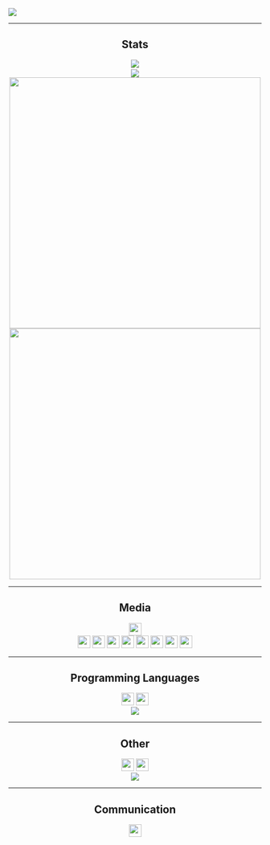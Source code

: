 ![](https://github.com/hirelaxstudio/hirelaxstudio/blob/main/banner.png)
<hr>
<h2 align='center'>Stats</h2>
<p align="center">
<a href="https://github.com/hirelaxstudio">
<img src="https://komarev.com/ghpvc/?username=hirelaxstudio&style=flat-square&color=7d8cbe&label=Profile+Views"></a>
<a href="https://github.com/hirelaxstudio?tab=repositories">
<br>
<a href="https://github.com/hirelaxstudio?tab=followers"><img src="https://img.shields.io/github/followers/hirelaxstudio?style=social"></a> <br>
<a href="https://github.com/hirelaxstudio"><img align=center src="https://github-readme-stats.vercel.app/api?username=hirelaxstudio&show_icons=true&theme=custom&bg_color=111111&text_color=ffffff&icon_color=7d8cbe&title_color=7d8cbe&border_color=7d8cbe" width=500></a> <br>
<a href="https://github.com/hirelaxstudio"><img align=center src="https://github-readme-streak-stats.herokuapp.com/?user=hirelaxstudio&background=111111&text_color=ffffff&fire=7d8cbe&sideNums=7d8cbe&border=7d8cbe&dates=ffffff&currStreakNum=7d8cbe&ring=7d8cbe&stroke=7d8cbe&currStreakLabel=7d8cbe&sideLabels=7d8cbe" width=500></a>
</p>
<hr>
<h2 align='center'>Media</h2>
<p align="center">
<a href="https://linktr.ee/e.k.eyupoglu" ><img src="https://img.shields.io/static/v1?label=&message=Linktree&style=flat-square&logo=linktree&labelColor=34cc8c&color=34cc8c&logoColor=ffffff" height=25></a> <br>
<a href="https://www.codewars.com/users/hirelaxstudio" ><img src="https://img.shields.io/badge/Codewars-B1361E?style=for-the-badge&logo=codewars&logoColor=grey" height=25></a>
<a href="https://www.instagram.com/e.k.eyupoglu/" ><img src="https://img.shields.io/badge/instagram-%23E4405F.svg?style=for-the-badge&logo=Instagram&logoColor=white" height=25></a>
<a href="https://stackoverflow.com/users/15170972/hirelax" ><img src="https://img.shields.io/badge/-Stackoverflow-FE7A16?style=for-the-badge&logo=stack-overflow&logoColor=white" height=25></a>
<a href="https://www.linkedin.com/in/eyup-kagan-eyupoglu/" ><img src="https://img.shields.io/badge/linkedin-%230077B5.svg?style=for-the-badge&logo=linkedin&logoColor=white" height=25></a>
<a><img src="https://img.shields.io/badge/eyup.exe-%237289DA.svg?style=for-the-badge&logo=discord&logoColor=white" height=25></a>
<a href="https://forum.freecodecamp.org/u/e.k.eyupoglu" ><img src="https://img.shields.io/badge/Freecodecamp-%23123.svg?&style=for-the-badge&logo=freecodecamp&logoColor=green" height=25></a>
<a href="https://eyupkaganeyupoglu.medium.com/" ><img src="https://img.shields.io/badge/Medium-%23000000.svg?style=for-the-badge&logo=Medium&logoColor=white" height=25></a> 
<a href="https://github.com/hirelaxstudio" ><img src="https://img.shields.io/badge/github-%23121011.svg?style=for-the-badge&logo=github&logoColor=white" height=25></a> 
</p>
<hr>
<h2 align='center'>Programming Languages</h2>
<p align="center"> 
<a><img src="https://img.shields.io/badge/c++-%2300599C.svg?style=for-the-badge&logo=c%2B%2B&logoColor=white" height=25></a> 
<a><img src="https://img.shields.io/badge/python-3670A0?style=for-the-badge&logo=python&logoColor=ffdd54" height=25></a><br>
<a href="https://github.com/hirelaxstudio"><img align=center src="https://github-readme-stats.vercel.app/api/top-langs/?username=hirelaxstudio&exclude_repo=github-readme-stats,anuraghazra.github.io&theme=custom&bg_color=111111&text_color=ffffff&icon_color=7d8cbe&title_color=7d8cbe&border_color=7d8cbe"></a>  
</p>
<hr>
<h2 align='center'>Other
</h2>
<p align="center"> 
<a><img src="https://img.shields.io/badge/VisualStudioCode-0078d7.svg?style=for-the-badge&logo=visual-studio-code&logoColor=white" height=25></a> 
<a><img src="https://img.shields.io/badge/git-%23F05033.svg?style=for-the-badge&logo=git&logoColor=white" height=25></a> <br>
<a href="https://github.com/hirelaxstudio"><img align=center src="https://github-readme-stats.vercel.app/api/wakatime?username=ekeyupoglu&theme=custom&bg_color=111111&text_color=ffffff&icon_color=7d8cbe&title_color=7d8cbe&border_color=7d8cbe"></a>
</p>
<hr>
<h2 align='center'>Communication
</h2>
<p align="center"> 
<a href="mailto: eyupkaganeyupoglu@gmail.com"><img src="https://img.shields.io/badge/Gmail-D14836?style=for-the-badge&logo=gmail&logoColor=white" height=25></a>
</p>
